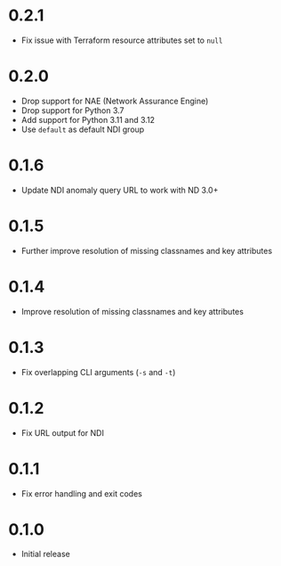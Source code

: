 # 0.2.1

- Fix issue with Terraform resource attributes set to `null`

# 0.2.0

- Drop support for NAE (Network Assurance Engine)
- Drop support for Python 3.7
- Add support for Python 3.11 and 3.12
- Use `default` as default NDI group

# 0.1.6

- Update NDI anomaly query URL to work with ND 3.0+

# 0.1.5

- Further improve resolution of missing classnames and key attributes

# 0.1.4

- Improve resolution of missing classnames and key attributes

# 0.1.3

- Fix overlapping CLI arguments (`-s` and `-t`)

# 0.1.2

- Fix URL output for NDI

# 0.1.1

- Fix error handling and exit codes

# 0.1.0

- Initial release
